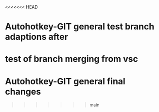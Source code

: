<<<<<<< HEAD
# Autohotkey-GIT general test branch adaptions after 
test of branch merging from vsc
=======
# Autohotkey-GIT general final changes
>>>>>>> main
